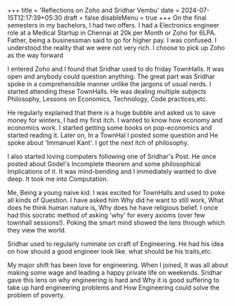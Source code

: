 +++
title = 'Reflections on Zoho and Sridhar Vembu'
date = 2024-07-15T12:17:39+05:30
draft = false
disableMenu = true
+++
On the final semesters in my bachelors, I had two offers. I had a Electronics engineer role at a Medical Startup in Chennai at 20k per Month or Zoho for 6LPA.
Father, being a businessman said to go for higher pay. I was confused. I understood the reality that we were not very rich. I choose to pick up Zoho as the way forward

I entered Zoho and I found that Sridhar used to do friday TownHalls. It was open and anybody could question anything. The great part was Sridhar spoke in a comprehensible manner unlike the jargons of usual nerds. I started attending these TownHalls.
He was dealing multiple subjects Philosophy, Lessons on Economics, Technology, Code practices,etc.

He regularly explained that there is a huge bubble and asked us to save money for winters, I had my first itch. I wanted to know how economy and economics work.
I started getting some books on pop-economics and started reading it. Later on, In a TownHal I posted some question and He spoke about 'Immanuel Kant'.
I got the next itch of philosophy.

I also started loving computers following one of Sridhar's Post. He once posted about Godel's Incomplete theorem and some philosophical Implications of it.
It was mind-bending and I immediately wanted to dive deep. It took me into Computation.

 Me, Being a young naive kid. I was excited for TownHalls and used to poke all kinds of Question.
I have asked him Why did he want to still work, What does he think human nature is, Why does he have religious belief.
I once had this socratic method of asking 'why' for every axioms (over few townhall sessions!).
 Poking the smart mind showed the lens through which they view the world. 

Sridhar used to regularly ruminate on craft of Engineering. He had his idea on how should a good engineer look like.
what should be his traits,etc. 

My major shift has been love for engineering. When I joined, It was all about making some wage and leading a happy private life on weekends.
Sridhar gave this lens on why engineering is hard and Why it is good suffering to take up hard engineering problems and How Engineering could solve the problem of poverty.